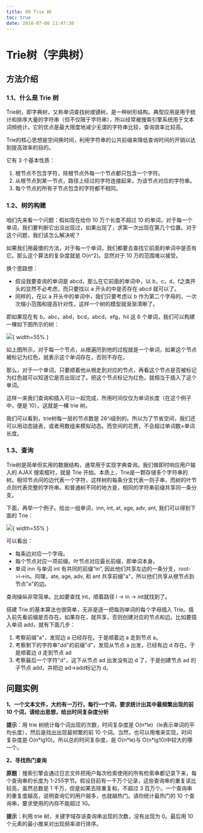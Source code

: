 ```yaml
---
title: 09 Trie 树
toc: true
date: 2018-07-08 11:47:38
---
```

# Trie树（字典树）

## 方法介绍

### 1.1、什么是 Trie 树

Trie树，即字典树，又称单词查找树或键树，是一种树形结构。典型应用是用于统计和排序大量的字符串（但不仅限于字符串），所以经常被搜索引擎系统用于文本词频统计。它的优点是最大限度地减少无谓的字符串比较，查询效率比较高。

Trie的核心思想是空间换时间，利用字符串的公共前缀来降低查询时间的开销以达到提高效率的目的。

它有 3 个基本性质：

1. 根节点不包含字符，除根节点外每一个节点都只包含一个字符。
2. 从根节点到某一节点，路径上经过的字符连接起来，为该节点对应的字符串。
3. 每个节点的所有子节点包含的字符都不相同。

### 1.2、树的构建

咱们先来看一个问题：假如现在给你 10 万个长度不超过 10 的单词，对于每一个单词，我们要判断它出没出现过，如果出现了，求第一次出现在第几个位置。对于这个问题，我们该怎么解决呢？

如果我们用最傻的方法，对于每一个单词，我们都要去查找它前面的单词中是否有它。那么这个算法的复杂度就是 O(n^2)。显然对于 10 万的范围难以接受。

换个思路想：
 - 假设我要查询的单词是 abcd，那么在它前面的单词中，以 b，c，d，f之类开头的显然不必考虑，而只要找以 a 开头的中是否存在 abcd 就可以了。
- 同样的，在以 a 开头中的单词中，我们只要考虑以 b 作为第二个字母的，一次次缩小范围和提高针对性，这样一个树的模型就渐渐清晰了。

即如果现在有 b，abc，abd，bcd，abcd，efg，hii 这 6 个单词，我们可以构建一棵如下图所示的树：

![](http://images.iterate.site/blog/image/180708/CeCeeBjJmE.jpg?imageslim){ width=55% }

如上图所示，对于每一个节点，从根遍历到他的过程就是一个单词，如果这个节点被标记为红色，就表示这个单词存在，否则不存在。

那么，对于一个单词，只要顺着他从根走到对应的节点，再看这个节点是否被标记为红色就可以知道它是否出现过了。把这个节点标记为红色，就相当于插入了这个单词。

这样一来我们查询和插入可以一起完成，所用时间仅仅为单词长度（在这个例子中，便是 10）。这就是一棵 trie 树。

我们可以看到，trie树每一层的节点数是 26^i级别的。所以为了节省空间，我们还可以用动态链表，或者用数组来模拟动态。而空间的花费，不会超过单词数×单词长度。

### 1.3、查询

Trie树是简单但实用的数据结构，通常用于实现字典查询。我们做即时响应用户输入的 AJAX 搜索框时，就是 Trie 开始。本质上，Trie是一颗存储多个字符串的树。相邻节点间的边代表一个字符，这样树的每条分支代表一则子串，而树的叶节点则代表完整的字符串。和普通树不同的地方是，相同的字符串前缀共享同一条分支。

下面，再举一个例子。给出一组单词，inn, int, at, age, adv, ant, 我们可以得到下面的 Trie：

![](http://images.iterate.site/blog/image/180708/5LDbB62A2I.gif){ width=55% }

可以看出：

- 每条边对应一个字母。
- 每个节点对应一项前缀。叶节点对应最长前缀，即单词本身。
- 单词 inn 与单词 int 有共同的前缀“in”, 因此他们共享左边的一条分支，root->i->in。同理，ate, age, adv, 和 ant 共享前缀"a"，所以他们共享从根节点到节点"a"的边。

查询操纵非常简单。比如要查找 int，顺着路径 i -> in -> int就找到了。

搭建 Trie 的基本算法也很简单，无非是逐一把每则单词的每个字母插入 Trie。插入前先看前缀是否存在。如果存在，就共享，否则创建对应的节点和边。比如要插入单词 add，就有下面几步：

1. 考察前缀"a"，发现边 a 已经存在。于是顺着边 a 走到节点 a。
2. 考察剩下的字符串"dd"的前缀"d"，发现从节点 a 出发，已经有边 d 存在。于是顺着边 d 走到节点 ad
3. 考察最后一个字符"d"，这下从节点 ad 出发没有边 d 了，于是创建节点 ad 的子节点 add，并把边 ad->add标记为 d。


## 问题实例

**1、一个文本文件，大约有一万行，每行一个词，要求统计出其中最频繁出现的前 10 个词，请给出思想，给出时间复杂度分析**

**提示**：用 trie 树统计每个词出现的次数，时间复杂度是 O(n\*le)（le表示单词的平均长度），然后是找出出现最频繁的前 10 个词。当然，也可以用堆来实现，时间复杂度是 O(n\*lg10)。所以总的时间复杂度，是 O(n\*le)与 O(n\*lg10)中较大的哪一个。

**2、寻找热门查询**

**原题**：搜索引擎会通过日志文件把用户每次检索使用的所有检索串都记录下来，每个查询串的长度为 1-255字节。假设目前有一千万个记录，这些查询串的重复读比较高，虽然总数是 1 千万，但是如果去除重复和，不超过 3 百万个。一个查询串的重复度越高，说明查询它的用户越多，也就越热门。请你统计最热门的 10 个查询串，要求使用的内存不能超过 1G。

**提示**：利用 trie 树，关键字域存该查询串出现的次数，没有出现为 0。最后用 10 个元素的最小推来对出现频率进行排序。
